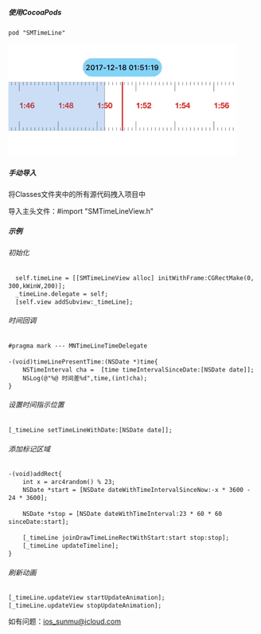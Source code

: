 
##### 使用CocoaPods

```
pod "SMTimeLine"
```

![](https://github.com/iossun/bolgImage/raw/master/SMTimeLine/SMTimeLine.gif)
##### 手动导入

将Classes文件夹中的所有源代码拽入项目中

导入主头文件：#import "SMTimeLineView.h"

##### 示例

###### 初始化

```
  self.timeLine = [[SMTimeLineView alloc] initWithFrame:CGRectMake(0, 300,kWinW,200)];
  _timeLine.delegate = self;
  [self.view addSubview:_timeLine];
``` 

###### 时间回调

```
#pragma mark --- MNTimeLineTimeDelegate

-(void)timeLinePresentTime:(NSDate *)time{
    NSTimeInterval cha =  [time timeIntervalSinceDate:[NSDate date]];
    NSLog(@"%@ 时间差%d",time,(int)cha);
}
```   

###### 设置时间指示位置

```
[_timeLine setTimeLineWithDate:[NSDate date]];
```

###### 添加标记区域

```
-(void)addRect{
    int x = arc4random() % 23;
    NSDate *start = [NSDate dateWithTimeIntervalSinceNow:-x * 3600 - 24 * 3600];
    
    NSDate *stop = [NSDate dateWithTimeInterval:23 * 60 * 60 sinceDate:start];
    
    [_timeLine joinDrawTimeLineRectWithStart:start stop:stop];
    [_timeLine updateTimeline];
}
```

###### 刷新动画

```
[_timeLine.updateView startUpdateAnimation];
[_timeLine.updateView stopUpdateAnimation];
```

如有问题：ios_sunmu@icloud.com
